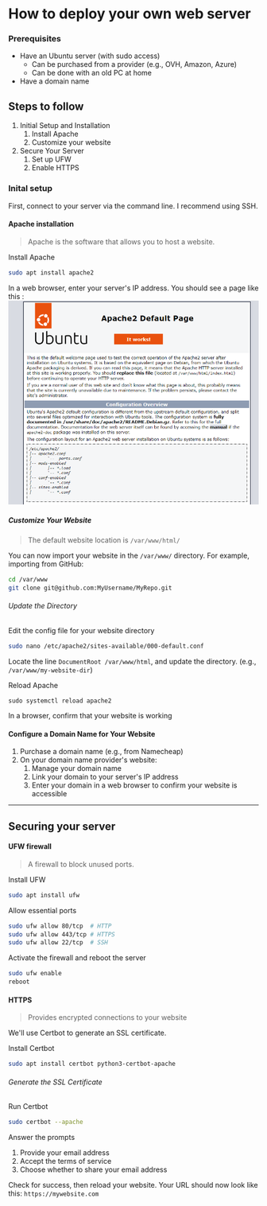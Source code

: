 # How to deploy your own web server

### Prerequisites

- Have an Ubuntu server (with sudo access)
  - Can be purchased from a provider (e.g., OVH, Amazon, Azure)
  - Can be done with an old PC at home
- Have a domain name

## Steps to follow

1. Initial Setup and Installation
   1. Install Apache
   2. Customize your website
2. Secure Your Server
   1. Set up UFW
   2. Enable HTTPS

### Inital setup

First, connect to your server via the command line. I recommend using SSH.

#### Apache installation
> Apache is the software that allows you to host a website.

Install Apache
```bash
sudo apt install apache2
```

In a web browser, enter your server's IP address. You should see a page like this :
![apache default page screenshot](../assets/apache-default.png)

##### Customize Your Website
> The default website location is `/var/www/html/`

You can now import your website in the `/var/www/` directory.
For example, importing from GitHub:
```bash
cd /var/www
git clone git@github.com:MyUsername/MyRepo.git
```
###### Update the Directory

Edit the config file for your website directory
```bash
sudo nano /etc/apache2/sites-available/000-default.conf
```

Locate the line `DocumentRoot /var/www/html`, and update the directory. (e.g., `/var/www/my-website-dir`)

Reload Apache
```
sudo systemctl reload apache2
```

In a browser, confirm that your website is working


#### Configure a Domain Name for Your Website

1. Purchase a domain name (e.g., from Namecheap)
2. On your domain name provider's website:
   1. Manage your domain name
   2. Link your domain to your server's IP address
   3. Enter your domain in a web browser to confirm your website is accessible

---
## Securing your server

#### UFW firewall
> A firewall to block unused ports.

Install UFW
```bash
sudo apt install ufw
```

Allow essential ports
```bash
sudo ufw allow 80/tcp  # HTTP
sudo ufw allow 443/tcp # HTTPS
sudo ufw allow 22/tcp  # SSH
```

Activate the firewall and reboot the server
```bash
sudo ufw enable
reboot
```

#### HTTPS
> Provides encrypted connections to your website

We'll use Certbot to generate an SSL certificate.

Install Certbot
```bash
sudo apt install certbot python3-certbot-apache
```

###### Generate the SSL Certificate
Run Certbot
```bash
sudo certbot --apache
```

Answer the prompts
1. Provide your email address
2. Accept the terms of service
3. Choose whether to share your email address
   
Check for success, then reload your website. Your URL should now look like this: `https://mywebsite.com` 